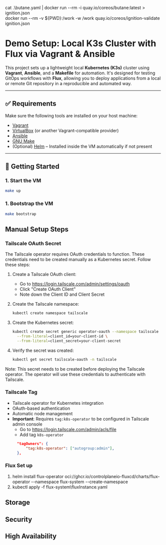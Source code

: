 cat .\butane.yaml | docker run --rm -i quay.io/coreos/butane:latest > ignition.json  
docker run --rm -v ${PWD}:/work -w /work quay.io/coreos/ignition-validate ignition.json

# Demo Setup: Local K3s Cluster with Flux via Vagrant & Ansible

This project sets up a lightweight local **Kubernetes (K3s)** cluster using **Vagrant**, **Ansible**, and a **Makefile** for automation. It's designed for testing GitOps workflows with **Flux**, allowing you to deploy applications from a local or remote Git repository in a reproducible and automated way.

---

## ✅ Requirements

Make sure the following tools are installed on your host machine:

- [Vagrant](https://www.vagrantup.com/)
- [VirtualBox](https://www.virtualbox.org/) (or another Vagrant-compatible provider)
- [Ansible](https://www.ansible.com/)
- [GNU Make](https://www.gnu.org/software/make/)
- (Optional) [Helm](https://helm.sh/) – Installed inside the VM automatically if not present

---

## 🚀 Getting Started

### 1. Start the VM
```bash
make up
```
### 1. Bootstrap the VM
```bash
make bootstrap
```
## Manual Setup Steps

### Tailscale OAuth Secret

The Tailscale operator requires OAuth credentials to function. These credentials need to be created manually as a Kubernetes secret. Follow these steps:

1. Create a Tailscale OAuth client:
   - Go to https://login.tailscale.com/admin/settings/oauth
   - Click "Create OAuth Client"
   - Note down the Client ID and Client Secret

2. Create the Tailscale namespace:
   ```bash
   kubectl create namespace tailscale
   ```

3. Create the Kubernetes secret:
   ```bash 
   kubectl create secret generic operator-oauth --namespace tailscale \
     --from-literal=client_id=your-client-id \
     --from-literal=client_secret=your-client-secret
   ```

4. Verify the secret was created:
   ```bash
   kubectl get secret tailscale-oauth -n tailscale
   ```

Note: This secret needs to be created before deploying the Tailscale operator. The operator will use these credentials to authenticate with Tailscale.

### Tailscale Tag

- Tailscale operator for Kubernetes integration
- OAuth-based authentication
- Automatic node management
- **Important**: Requires `tag:k8s-operator` to be configured in Tailscale admin console
  - Go to https://login.tailscale.com/admin/acls/file
  - Add tag `k8s-operator`
  ```json
	"tagOwners": {
		"tag:k8s-operator": ["autogroup:admin"],
	},
   ```


### Flux Set up

1. helm install flux-operator oci://ghcr.io/controlplaneio-fluxcd/charts/flux-operator --namespace flux-system --create-namespace
2. kubectl apply -f flux-system\fluxInstance.yaml



## Storage

## Security

## High Availability
